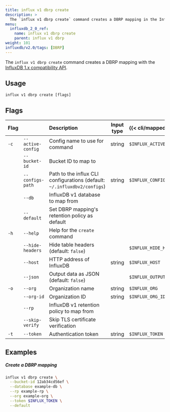 ```yaml
---
title: influx v1 dbrp create
description: >
  The `influx v1 dbrp create` command creates a DBRP mapping in the InfluxDB 1.x compatibility API.
menu:
  influxdb_2_0_ref:
    name: influx v1 dbrp create
    parent: influx v1 dbrp
weight: 101
influxdb/v2.0/tags: [DBRP]
---
```


The `influx v1 dbrp create` command creates a DBRP mapping with the [InfluxDB 1.x compatibility API](/influxdb/v2.0/reference/api/influxdb-1x/).

## Usage
```
influx v1 dbrp create [flags]
```

## Flags
| Flag  |                   | Description                                                              | Input type | {{< cli/mapped >}}      |
|:------|:------------------|:-------------------------------------------------------------------------|:----------:|:------------------------|
| `-c`  | `--active-config` | Config name to use for command                                           | string     | `$INFLUX_ACTIVE_CONFIG` |
|       | `--bucket-id`     | Bucket ID to map to                                                      |            |                         |
|       | `--configs-path`  | Path to the influx CLI configurations (default: `~/.influxdbv2/configs`) | string     | `$INFLUX_CONFIGS_PATH`  |
|       | `--db`            | InfluxDB v1 database to map from                                         |            |                         |
|       | `--default`       | Set DBRP mapping's retention policy as default                           |            |                         |
| `-h`  | `--help`          | Help for the `create` command                                            |            |                         |
|       | `--hide-headers`  | Hide table headers (default: `false`)                                    |            | `$INFLUX_HIDE_HEADERS`  |
|       | `--host`          | HTTP address of InfluxDB                                                 | string     | `$INFLUX_HOST`          |
|       | `--json`          | Output data as JSON (default: `false`)                                   |            | `$INFLUX_OUTPUT_JSON`   |
| `-o`  | `--org`           | Organization name                                                        | string     | `$INFLUX_ORG`           |
|       | `--org-id`        | Organization ID                                                          | string     | `$INFLUX_ORG_ID`        |
|       | `--rp`            | InfluxDB v1 retention policy to map from                                 |            |                         |
|       | `--skip-verify`   | Skip TLS certificate verification                                        |            |                         |
| `-t`  | `--token`         | Authentication token                                                     | string     | `$INFLUX_TOKEN`         |


## Examples

##### Create a DBRP mapping
```sh
influx v1 dbrp create \
  --bucket-id 12ab34cd56ef \
  --database example-db \
  --rp example-rp \
  --org example-org \
  --token $INFLUX_TOKEN \
  --default
```
